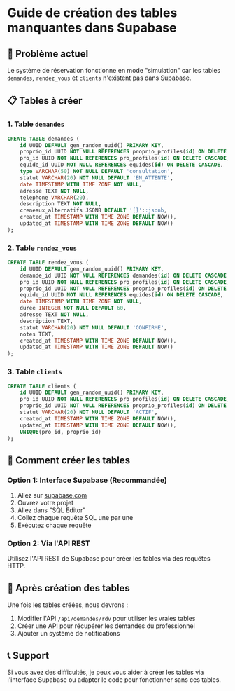 # Guide de création des tables manquantes dans Supabase

## 🎯 Problème actuel
Le système de réservation fonctionne en mode "simulation" car les tables `demandes`, `rendez_vous` et `clients` n'existent pas dans Supabase.

## 📋 Tables à créer

### 1. Table `demandes`
```sql
CREATE TABLE demandes (
    id UUID DEFAULT gen_random_uuid() PRIMARY KEY,
    proprio_id UUID NOT NULL REFERENCES proprio_profiles(id) ON DELETE CASCADE,
    pro_id UUID NOT NULL REFERENCES pro_profiles(id) ON DELETE CASCADE,
    equide_id UUID NOT NULL REFERENCES equides(id) ON DELETE CASCADE,
    type VARCHAR(50) NOT NULL DEFAULT 'consultation',
    statut VARCHAR(20) NOT NULL DEFAULT 'EN_ATTENTE',
    date TIMESTAMP WITH TIME ZONE NOT NULL,
    adresse TEXT NOT NULL,
    telephone VARCHAR(20),
    description TEXT NOT NULL,
    creneaux_alternatifs JSONB DEFAULT '[]'::jsonb,
    created_at TIMESTAMP WITH TIME ZONE DEFAULT NOW(),
    updated_at TIMESTAMP WITH TIME ZONE DEFAULT NOW()
);
```

### 2. Table `rendez_vous`
```sql
CREATE TABLE rendez_vous (
    id UUID DEFAULT gen_random_uuid() PRIMARY KEY,
    demande_id UUID NOT NULL REFERENCES demandes(id) ON DELETE CASCADE,
    pro_id UUID NOT NULL REFERENCES pro_profiles(id) ON DELETE CASCADE,
    proprio_id UUID NOT NULL REFERENCES proprio_profiles(id) ON DELETE CASCADE,
    equide_id UUID NOT NULL REFERENCES equides(id) ON DELETE CASCADE,
    date TIMESTAMP WITH TIME ZONE NOT NULL,
    duree INTEGER NOT NULL DEFAULT 60,
    adresse TEXT NOT NULL,
    description TEXT,
    statut VARCHAR(20) NOT NULL DEFAULT 'CONFIRME',
    notes TEXT,
    created_at TIMESTAMP WITH TIME ZONE DEFAULT NOW(),
    updated_at TIMESTAMP WITH TIME ZONE DEFAULT NOW()
);
```

### 3. Table `clients`
```sql
CREATE TABLE clients (
    id UUID DEFAULT gen_random_uuid() PRIMARY KEY,
    pro_id UUID NOT NULL REFERENCES pro_profiles(id) ON DELETE CASCADE,
    proprio_id UUID NOT NULL REFERENCES proprio_profiles(id) ON DELETE CASCADE,
    statut VARCHAR(20) NOT NULL DEFAULT 'ACTIF',
    created_at TIMESTAMP WITH TIME ZONE DEFAULT NOW(),
    updated_at TIMESTAMP WITH TIME ZONE DEFAULT NOW(),
    UNIQUE(pro_id, proprio_id)
);
```

## 🔧 Comment créer les tables

### Option 1: Interface Supabase (Recommandée)
1. Allez sur [supabase.com](https://supabase.com)
2. Ouvrez votre projet
3. Allez dans "SQL Editor"
4. Collez chaque requête SQL une par une
5. Exécutez chaque requête

### Option 2: Via l'API REST
Utilisez l'API REST de Supabase pour créer les tables via des requêtes HTTP.

## 🎯 Après création des tables

Une fois les tables créées, nous devrons :
1. Modifier l'API `/api/demandes/rdv` pour utiliser les vraies tables
2. Créer une API pour récupérer les demandes du professionnel
3. Ajouter un système de notifications

## 📞 Support
Si vous avez des difficultés, je peux vous aider à créer les tables via l'interface Supabase ou adapter le code pour fonctionner sans ces tables.


